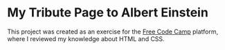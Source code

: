 # My Tribute Page to Albert Einstein

This project was created as an exercise for the [Free Code Camp](https://learn.freecodecamp.org/) platform, where I reviewed my knowledge about HTML and CSS.